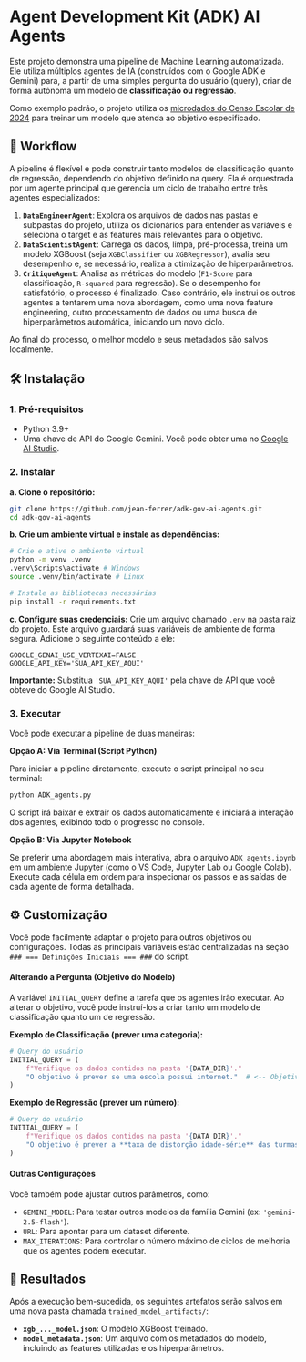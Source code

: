 # Agent Development Kit (ADK) AI Agents

Este projeto demonstra uma pipeline de Machine Learning automatizada. Ele utiliza múltiplos agentes de IA (construídos com o Google ADK e Gemini) para, a partir de uma simples pergunta do usuário (query), criar de forma autônoma um modelo de **classificação ou regressão**.

Como exemplo padrão, o projeto utiliza os [microdados do Censo Escolar de 2024](https://download.inep.gov.br/dados_abertos/microdados_censo_escolar_2024.zip) para treinar um modelo que atenda ao objetivo especificado.

## 🔄 Workflow

A pipeline é flexível e pode construir tanto modelos de classificação quanto de regressão, dependendo do objetivo definido na query. Ela é orquestrada por um agente principal que gerencia um ciclo de trabalho entre três agentes especializados:

1.  **`DataEngineerAgent`**: Explora os arquivos de dados nas pastas e subpastas do projeto, utiliza os dicionários para entender as variáveis e seleciona o target e as features mais relevantes para o objetivo.
2.  **`DataScientistAgent`**: Carrega os dados, limpa, pré-processa, treina um modelo XGBoost (seja `XGBClassifier` ou `XGBRegressor`), avalia seu desempenho e, se necessário, realiza a otimização de hiperparâmetros.
3.  **`CritiqueAgent`**: Analisa as métricas do modelo (`F1-Score` para classificação, `R-squared` para regressão). Se o desempenho for satisfatório, o processo é finalizado. Caso contrário, ele instrui os outros agentes a tentarem uma nova abordagem, como uma nova feature engineering, outro processamento de dados ou uma busca de hiperparâmetros automática, iniciando um novo ciclo.

Ao final do processo, o melhor modelo e seus metadados são salvos localmente.

## 🛠️ Instalação

### 1\. Pré-requisitos

  - Python 3.9+
  - Uma chave de API do Google Gemini. Você pode obter uma no [Google AI Studio](https://aistudio.google.com/app/apikey).

### 2\. Instalar

**a. Clone o repositório:**

```bash
git clone https://github.com/jean-ferrer/adk-gov-ai-agents.git
cd adk-gov-ai-agents
```

**b. Crie um ambiente virtual e instale as dependências:**

```bash
# Crie e ative o ambiente virtual
python -m venv .venv
.venv\Scripts\activate # Windows
source .venv/bin/activate # Linux

# Instale as bibliotecas necessárias
pip install -r requirements.txt
```

**c. Configure suas credenciais:**
Crie um arquivo chamado `.env` na pasta raiz do projeto. Este arquivo guardará suas variáveis de ambiente de forma segura. Adicione o seguinte conteúdo a ele:

```env
GOOGLE_GENAI_USE_VERTEXAI=FALSE
GOOGLE_API_KEY='SUA_API_KEY_AQUI'
```

**Importante:** Substitua `'SUA_API_KEY_AQUI'` pela chave de API que você obteve do Google AI Studio.

### 3\. Executar

Você pode executar a pipeline de duas maneiras:

**Opção A: Via Terminal (Script Python)**

Para iniciar a pipeline diretamente, execute o script principal no seu terminal:

```bash
python ADK_agents.py
```

O script irá baixar e extrair os dados automaticamente e iniciará a interação dos agentes, exibindo todo o progresso no console.

**Opção B: Via Jupyter Notebook**

Se preferir uma abordagem mais interativa, abra o arquivo `ADK_agents.ipynb` em um ambiente Jupyter (como o VS Code, Jupyter Lab ou Google Colab). Execute cada célula em ordem para inspecionar os passos e as saídas de cada agente de forma detalhada.

## ⚙️ Customização

Você pode facilmente adaptar o projeto para outros objetivos ou configurações. Todas as principais variáveis estão centralizadas na seção `### === Definições Iniciais === ###` do script.

#### Alterando a Pergunta (Objetivo do Modelo)

A variável `INITIAL_QUERY` define a tarefa que os agentes irão executar. Ao alterar o objetivo, você pode instruí-los a criar tanto um modelo de classificação quanto um de regressão.

**Exemplo de Classificação (prever uma categoria):**

```python
# Query do usuário
INITIAL_QUERY = (
    f"Verifique os dados contidos na pasta '{DATA_DIR}'."
    "O objetivo é prever se uma escola possui internet."  # <-- Objetivo de Classificação
)
```

**Exemplo de Regressão (prever um número):**

```python
# Query do usuário
INITIAL_QUERY = (
    f"Verifique os dados contidos na pasta '{DATA_DIR}'."
    "O objetivo é prever a **taxa de distorção idade-série** das turmas. "  # <-- Objetivo de Regressão
)
```

#### Outras Configurações

Você também pode ajustar outros parâmetros, como:

  - `GEMINI_MODEL`: Para testar outros modelos da família Gemini (ex: `'gemini-2.5-flash'`).
  - `URL`: Para apontar para um dataset diferente.
  - `MAX_ITERATIONS`: Para controlar o número máximo de ciclos de melhoria que os agentes podem executar.

## 📁 Resultados

Após a execução bem-sucedida, os seguintes artefatos serão salvos em uma nova pasta chamada `trained_model_artifacts/`:

  - **`xgb_..._model.json`**: O modelo XGBoost treinado.
  - **`model_metadata.json`**: Um arquivo com os metadados do modelo, incluindo as features utilizadas e os hiperparâmetros.
